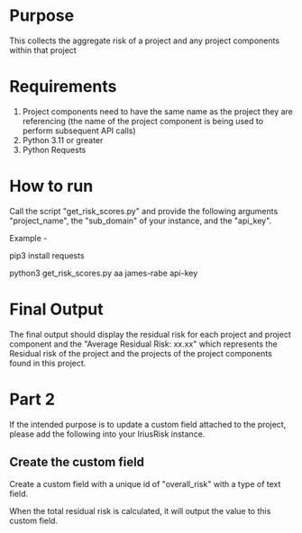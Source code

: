 # Purpose

This collects the aggregate risk of a project and any project components within that project

# Requirements

1. Project components need to have the same name as the project they are referencing (the name of the project component is being used to perform subsequent API calls)
2. Python 3.11 or greater
3. Python Requests

# How to run

Call the script "get_risk_scores.py" and provide the following arguments "project_name", the "sub_domain" of your instance, and the "api_key". 

Example - 

pip3 install requests

python3 get_risk_scores.py aa james-rabe api-key


# Final Output

The final output should display the residual risk for each project and project component and the "Average Residual Risk: xx.xx" which represents the Residual risk of the project and the projects of the project components found in this project. 

# Part 2

If the intended purpose is to update a custom field attached to the project, please add the following into your IriusRisk instance. 

## Create the custom field

Create a custom field with a unique id of "overall_risk" with a type of text field. 

When the total residual risk is calculated, it will output the value to this custom field. 

